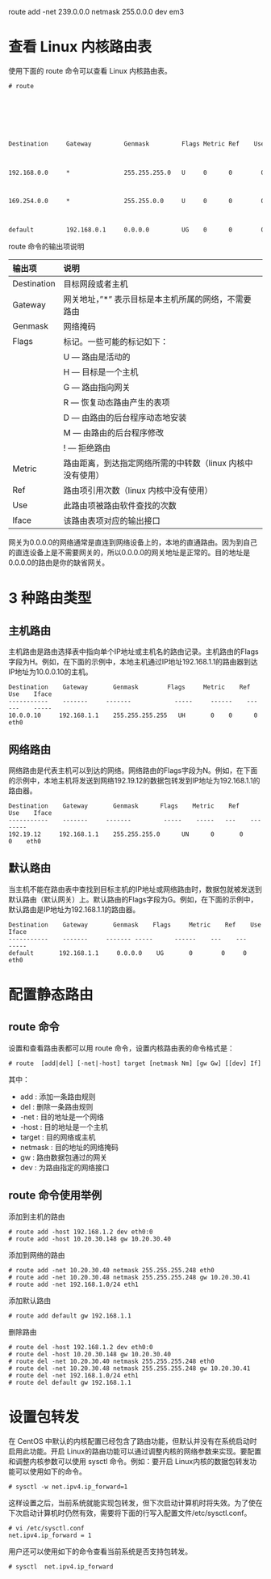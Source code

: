 

route add -net 239.0.0.0 netmask 255.0.0.0 dev em3



# **查看 Linux 内核路由表**

使用下面的 route 命令可以查看 Linux 内核路由表。

```html
# route



 



Destination     Gateway         Genmask         Flags Metric Ref    Use Iface



192.168.0.0     *               255.255.255.0   U     0      0        0 eth0



169.254.0.0     *               255.255.0.0     U     0      0        0 eth0



default         192.168.0.1     0.0.0.0         UG    0      0        0 eth0
```

route 命令的输出项说明

| 输出项      | 说明                                                       |
| :---------- | :--------------------------------------------------------- |
| Destination | 目标网段或者主机                                           |
| Gateway     | 网关地址，”*” 表示目标是本主机所属的网络，不需要路由       |
| Genmask     | 网络掩码                                                   |
| Flags       | 标记。一些可能的标记如下：                                 |
|             | U — 路由是活动的                                           |
|             | H — 目标是一个主机                                         |
|             | G — 路由指向网关                                           |
|             | R — 恢复动态路由产生的表项                                 |
|             | D — 由路由的后台程序动态地安装                             |
|             | M — 由路由的后台程序修改                                   |
|             | ! — 拒绝路由                                               |
| Metric      | 路由距离，到达指定网络所需的中转数（linux 内核中没有使用） |
| Ref         | 路由项引用次数（linux 内核中没有使用）                     |
| Use         | 此路由项被路由软件查找的次数                               |
| Iface       | 该路由表项对应的输出接口                                   |

网关为0.0.0.0的网络通常是直连到网络设备上的，本地的直通路由。因为到自己的直连设备上是不需要网关的，所以0.0.0.0的网关地址是正常的。目的地址是0.0.0.0的路由是你的缺省网关。

# **3 种路由类型**

## 主机路由

主机路由是路由选择表中指向单个IP地址或主机名的路由记录。主机路由的Flags字段为H。例如，在下面的示例中，本地主机通过IP地址192.168.1.1的路由器到达IP地址为10.0.0.10的主机。

```
Destination    Gateway       Genmask        Flags     Metric    Ref    Use    Iface
-----------    -------     -------            -----     ------    ---    ---    -----
10.0.0.10     192.168.1.1    255.255.255.255   UH       0    0      0    eth0
```

## 网络路由

网络路由是代表主机可以到达的网络。网络路由的Flags字段为N。例如，在下面的示例中，本地主机将发送到网络192.19.12的数据包转发到IP地址为192.168.1.1的路由器。

```
Destination    Gateway       Genmask      Flags    Metric    Ref     Use    Iface
-----------    -------     -------         -----    -----   ---    ---    -----
192.19.12     192.168.1.1    255.255.255.0      UN      0       0     0    eth0
```

## 默认路由

当主机不能在路由表中查找到目标主机的IP地址或网络路由时，数据包就被发送到默认路由（默认网关）上。默认路由的Flags字段为G。例如，在下面的示例中，默认路由是IP地址为192.168.1.1的路由器。

```
Destination    Gateway       Genmask    Flags     Metric    Ref    Use    Iface
-----------    -------     ------- -----      ------    ---    ---    -----
default       192.168.1.1     0.0.0.0    UG       0        0     0    eth0
```

# 配置静态路由

## route 命令

设置和查看路由表都可以用 route 命令，设置内核路由表的命令格式是：

```
# route  [add|del] [-net|-host] target [netmask Nm] [gw Gw] [[dev] If]
```

其中：

- add : 添加一条路由规则
- del : 删除一条路由规则
- -net : 目的地址是一个网络
- -host : 目的地址是一个主机
- target : 目的网络或主机
- netmask : 目的地址的网络掩码
- gw : 路由数据包通过的网关
- dev : 为路由指定的网络接口

## route 命令使用举例

添加到主机的路由

```
# route add -host 192.168.1.2 dev eth0:0
# route add -host 10.20.30.148 gw 10.20.30.40
```

添加到网络的路由

```
# route add -net 10.20.30.40 netmask 255.255.255.248 eth0
# route add -net 10.20.30.48 netmask 255.255.255.248 gw 10.20.30.41
# route add -net 192.168.1.0/24 eth1
```

添加默认路由

```
# route add default gw 192.168.1.1
```

删除路由

```
# route del -host 192.168.1.2 dev eth0:0
# route del -host 10.20.30.148 gw 10.20.30.40
# route del -net 10.20.30.40 netmask 255.255.255.248 eth0
# route del -net 10.20.30.48 netmask 255.255.255.248 gw 10.20.30.41
# route del -net 192.168.1.0/24 eth1
# route del default gw 192.168.1.1
```

# 设置包转发

在 CentOS 中默认的内核配置已经包含了路由功能，但默认并没有在系统启动时启用此功能。开启 Linux的路由功能可以通过调整内核的网络参数来实现。要配置和调整内核参数可以使用 sysctl 命令。例如：要开启 Linux内核的数据包转发功能可以使用如下的命令。

```
# sysctl -w net.ipv4.ip_forward=1
```

这样设置之后，当前系统就能实现包转发，但下次启动计算机时将失效。为了使在下次启动计算机时仍然有效，需要将下面的行写入配置文件/etc/sysctl.conf。

```
# vi /etc/sysctl.conf
net.ipv4.ip_forward = 1
```

用户还可以使用如下的命令查看当前系统是否支持包转发。

```
# sysctl  net.ipv4.ip_forward
```


